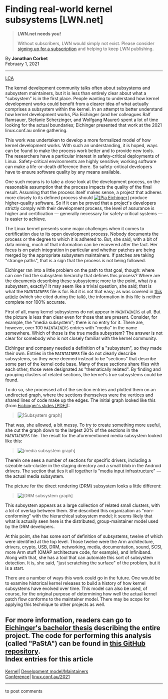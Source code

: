# Finding real-world kernel subsystems [LWN.net]

> **LWN.net needs you!**
> 
> Without subscribers, LWN would simply not exist. Please consider [signing up for a subscription](/Promo/nst-nag2/subscribe) and helping to keep LWN publishing. 

By **Jonathan Corbet**  
February 1, 2021 

* * *

[LCA](/Archives/ConferenceByYear/#2021-linux.conf.au)

The kernel development community talks often about subsystems and subsystem maintainers, but it is less than entirely clear about what a "subsystem" is in the first place. People wanting to understand how kernel development works could benefit from a clearer idea of what actually comprises a subsystem within the kernel. In an attempt to better understand how kernel development works, Pia Eichinger (and her colleagues Ralf Ramsauer, Stefanie Scherzinger, and Wolfgang Maurer) spent a lot of time looking for the actual boundaries; Eichinger presented that work at the 2021 linux.conf.au online gathering. 

This work was undertaken to develop a more formalized model of how kernel development works. With such an understanding, it is hoped, ways can be found to make the process work better and to provide new tools. The researchers have a particular interest in safety-critical deployments of Linux. Safety-critical environments are highly sensitive; working software can make a life-or-death difference there. So safety-critical developers have to ensure software quality by any means available. 

One such means is to take a close look at the development process, on the reasonable assumption that the process impacts the quality of the final result. Assuming that the process itself makes sense, a project that adheres more closely to its defined process should [![\[Pia Eichinger\]](https://static.lwn.net/images/conf/2021/lca/PiaEichinger-sm.png)](/Articles/844547/) produce higher-quality software. So if it can be proved that a project's developers strictly comply with their development process, the level of assurance is higher and certification — generally necessary for safety-critical systems — is easier to achieve. 

The Linux kernel presents some major challenges when it comes to certification due to its open development process. Nobody documents the process or the degree to which it is adhered to. But, she said, with a bit of data mining, much of that information can be recovered after the fact. Her focus is on patch integration in particular and whether patches are being merged by the appropriate subsystem maintainers. If patches are taking "strange paths", that is a sign that the process is not being followed. 

Eichinger ran into a little problem on the path to that goal, though: where can one find the subsystem hierarchy that defines this process? Where are the documents describing these subsystems; more to the point, what _is_ a subsystem, exactly? It may seem like a trivial question, she said; that is what the `MAINTAINERS` file is for. But it is not that easy; as was covered in [this article](/Articles/842415/) (which she cited during the talk), the information in this file is neither complete nor 100% accurate. 

First of all, many kernel subsystems do not appear in `MAINTAINERS` at all. But the picture is less than clear even for those that are present. Consider, for example, the "media subsystem"; there is no entry for it. There are, however, over 100 `MAINTAINERS` entries with "media" in the name somewhere. Which of those is the true media subsystem? The answer is not clear for somebody who is not closely familiar with the kernel community. 

Eichinger and company needed a definition of a "subsystem", so they made their own. Entries in the `MAINTAINERS` file do not clearly describe subsystems, so they were deemed instead to be "sections" that describe some part of the kernel code base. Many of these sections share files with each other; those were designated as "thematically related". By finding and grouping clusters of related sections, the kernel's true subsystems could be found. 

To do so, she processed all of the section entries and plotted them on an undirected graph, where the sections themselves were the vertices and shared lines of code make up the edges. The initial graph looked like this (from [Eichinger's slides [PDF]](/images/conf/2021/lca/eichinger-lca.pdf)): 

> ![\[Subsystem graph\]](https://static.lwn.net/images/conf/2021/lca/full-graph.png)

That was, she allowed, a bit messy. To try to create something more useful, she cut the graph down to the largest 20% of the sections in the `MAINTAINERS` file. The result for the aforementioned media subsystem looked like this: 

> ![\[media subsystem
graph\]](https://static.lwn.net/images/conf/2021/lca/media-subsystem.png)

Therein one sees a number of sections for specific drivers, including a sizeable sub-cluster in the staging directory and a small blob in the Android drivers. The section that ties it all together is "media input infrastructure" — the actual media subsystem. 

The picture for the direct rendering (DRM) subsystem looks a little different: 

> ![\[DRM subsystem
graph\]](https://static.lwn.net/images/conf/2021/lca/drm-subsystem.png)

This subsystem appears as a large collection of related small clusters, with a lot of overlap between them. She described this organization as "non-conforming" with the hierarchical subsystem model; it seems likely that what is actually seen here is the distributed, group-maintainer model used by the DRM developers. 

At this point, she has some sort of definition of subsystems, twelve of which were identified at the top level. Those twelve were the Arm architecture, drivers, crypto, USB, DRM, networking, media, documentation, sound, SCSI, more Arm stuff (OMAP architecture code, for example), and Infiniband. Along with that, she has a tool that can automate this sort of subsystem detection. It is, she said, "just scratching the surface" of the problem, but it is a start. 

There are a number of ways this work could go in the future. One would be to examine historical kernel releases to build a history of how kernel subsystems have evolved over time. This model can also be used, of course, for the original purpose of determining how well the actual kernel patch flow conforms to the maintainer model. There may be scope for applying this technique to other projects as well. 

For more information, readers can go to [Eichinger's bachelor thesis](https://drive.google.com/file/d/12ta2YxgEzEfrIcmWid8kwIyVEywbUjbA/view) describing the entire project. The code for performing this analysis (called "PaStA") can be found in [this GitHub repository](https://github.com/lfd).  
Index entries for this article  
---  
[Kernel](/Kernel/Index)| [Development model/Maintainers](/Kernel/Index#Development_model-Maintainers)  
[Conference](/Archives/ConferenceIndex/)| [linux.conf.au/2021](/Archives/ConferenceIndex/#linux.conf.au-2021)  
  


* * *

to post comments 
